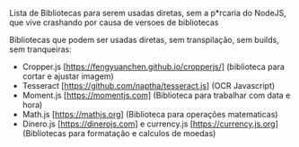 Lista de Bibliotecas para serem usadas diretas, sem a p*rcaria do NodeJS, que vive crashando por causa de versoes de bibliotecas

Bibliotecas que podem ser usadas diretas, sem transpilação, sem builds, sem tranqueiras:
* Cropper.js [https://fengyuanchen.github.io/cropperjs/] (biblioteca para cortar e ajustar imagem)
* Tesseract [https://github.com/naptha/tesseract.js] (OCR Javascript)
* Moment.js [https://momentjs.com] (Biblioteca para trabalhar com data e hora)
* Math.js [https://mathjs.org] (Biblioteca para operações matematicas)
* Dinero.js [https://dinerojs.com] e currency.js [https://currency.js.org] (Bibliotecas para formatação e calculos de moedas)
